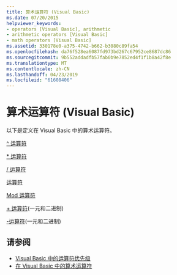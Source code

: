 ```yaml
---
title: 算术运算符 (Visual Basic)
ms.date: 07/20/2015
helpviewer_keywords:
- operators [Visual Basic], arithmetic
- arithmetic operators [Visual Basic]
- math operators [Visual Basic]
ms.assetid: 330178e0-a375-4742-b662-b3080c89fa54
ms.openlocfilehash: da76f528ea6087fd973bd267c67952ce8687dc86
ms.sourcegitcommit: 9b552addadfb57fab0b9e7852ed4f1f1b8a42f8e
ms.translationtype: MT
ms.contentlocale: zh-CN
ms.lasthandoff: 04/23/2019
ms.locfileid: "61608406"
---
```

# <a name="arithmetic-operators-visual-basic"></a>算术运算符 (Visual Basic)
以下是定义在 Visual Basic 中的算术运算符。  
  
 [^ 运算符](../../../visual-basic/language-reference/operators/exponentiation-operator.md)  
  
 [* 运算符](../../../visual-basic/language-reference/operators/multiplication-operator.md)  
  
 [/ 运算符](../../../visual-basic/language-reference/operators/floating-point-division-operator.md)  
  
 [运算符](../../../visual-basic/language-reference/operators/integer-division-operator.md)  
  
 [Mod 运算符](../../../visual-basic/language-reference/operators/mod-operator.md)  
  
 [+ 运算符](../../../visual-basic/language-reference/operators/addition-operator.md)(一元和二进制)  
  
 [-运算符](../../../visual-basic/language-reference/operators/subtraction-operator.md)(一元和二进制)  
  
## <a name="see-also"></a>请参阅

- [Visual Basic 中的运算符优先级](../../../visual-basic/language-reference/operators/operator-precedence.md)
- [在 Visual Basic 中的算术运算符](../../../visual-basic/programming-guide/language-features/operators-and-expressions/arithmetic-operators.md)
